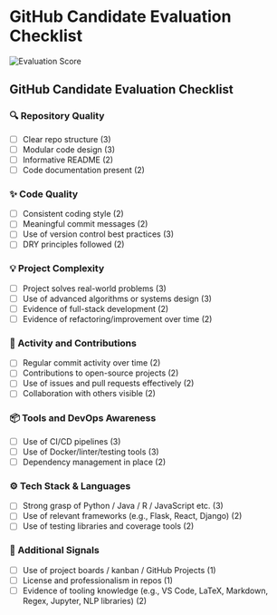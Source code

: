 # GitHub Candidate Evaluation Checklist

![Evaluation Score](https://img.shields.io/badge/Evaluation_Score-Automated-blue)

## GitHub Candidate Evaluation Checklist

### 🔍 Repository Quality
- [ ] Clear repo structure (3)
- [ ] Modular code design (3)
- [ ] Informative README (2)
- [ ] Code documentation present (2)

### ✨ Code Quality
- [ ] Consistent coding style (2)
- [ ] Meaningful commit messages (2)
- [ ] Use of version control best practices (3)
- [ ] DRY principles followed (2)

### 💡 Project Complexity
- [ ] Project solves real-world problems (3)
- [ ] Use of advanced algorithms or systems design (3)
- [ ] Evidence of full-stack development (2)
- [ ] Evidence of refactoring/improvement over time (2)

### 🔁 Activity and Contributions
- [ ] Regular commit activity over time (2)
- [ ] Contributions to open-source projects (2)
- [ ] Use of issues and pull requests effectively (2)
- [ ] Collaboration with others visible (2)

### 📦 Tools and DevOps Awareness
- [ ] Use of CI/CD pipelines (3)
- [ ] Use of Docker/linter/testing tools (3)
- [ ] Dependency management in place (2)

### ⚙️ Tech Stack & Languages
- [ ] Strong grasp of Python / Java / R / JavaScript etc. (3)
- [ ] Use of relevant frameworks (e.g., Flask, React, Django) (2)
- [ ] Use of testing libraries and coverage tools (2)

### 🧠 Additional Signals
- [ ] Use of project boards / kanban / GitHub Projects (1)
- [ ] License and professionalism in repos (1)
- [ ] Evidence of tooling knowledge (e.g., VS Code, LaTeX, Markdown, Regex, Jupyter, NLP libraries) (2)
